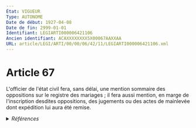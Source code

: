 ```yaml
---
État: VIGUEUR
Type: AUTONOME
Date de début: 1927-04-08
Date de fin: 2999-01-01
Identifiant: LEGIARTI000006421106
Ancien identifiant: ACAXXXXXXXX5X00067AAXXAA
URL: article/LEGI/ARTI/00/00/06/42/11/LEGIARTI000006421106.xml
---
```


<h1>Article 67</h1>

L'officier de l'état civil fera, sans délai, une mention sommaire des
oppositions sur le registre des mariages ; il fera aussi mention, en marge de
l'inscription desdites oppositions, des jugements ou des actes de mainlevée dont
expédition lui aura été remise.


<details>
  <summary><em>Références</em></summary>

  <h2>Articles faisant référence à l'article</h2>
  
  <ul>
    <li>
      <a href="https://legal.tricoteuses.fr//redirection/LEGIARTI000034701398?vers=git&vers=legifrance">Décret n° 2017-908 du 6 mai 2017 portant diverses dispositions relatives au régime juridique des associations, des fondations, des fonds de dotation et des organismes faisant appel public à la générosité - article 18 AUTONOME MODIFIE, en vigueur du 2017-05-11 au 2022-01-02</a> CITATION source
    </li>
    <li>
      <a href="https://legal.tricoteuses.fr//redirection/LEGIARTI000044853661?vers=git&vers=legifrance">Décret n° 2017-908 du 6 mai 2017 portant diverses dispositions relatives au régime juridique des associations, des fondations, des fonds de dotation et des organismes faisant appel public à la générosité - article 18 AUTONOME VIGUEUR, en vigueur depuis le 2022-01-02</a> CITATION source
    </li>
  </ul>
  
  <h2>Références faites par l'article</h2>
  
  <ul>
    <li>
      2017-05-06 CITATION cible <a href="https://legal.tricoteuses.fr//redirection/LEGIARTI000044853661?vers=git&vers=legifrance">Décret n° 2017-908 du 6 mai 2017 portant diverses dispositions relatives au régime juridique des associations, des fondations, des fonds de dotation et des organismes faisant appel public à la générosité - article 18 AUTONOME VIGUEUR, en vigueur depuis le 2022-01-02</a>
    </li>
    <li>
      CODIFICATION source Loi 1803-03-11
    </li>
    <li>
      CREATION source Loi 1803-03-11 promulguée le 21 mars 1803
    </li>
  </ul>
</details>
